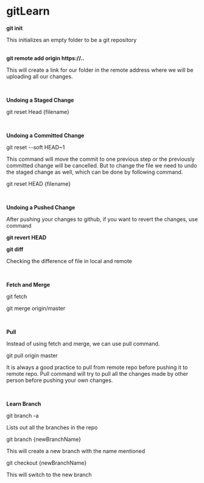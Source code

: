 # gitLearn

<b>git init</b><br/>
<p>This initializes an empty folder to be a git repository</p>
<br/>
<b>git remote add origin https://..</b>
<p>This will create a link for our folder in the remote address where we will be uploading all our changes.</p><br/>

<b>Undoing a Staged Change</b>
<p>git reset Head {filename}</p><br/>

<b>Undoing a Committed Change</b>
<p>git reset --soft HEAD~1</p>
<p>This command will move the commit to one previous step or the previously committed change will be cancelled. But to change the file we need to undo the staged change as well, which can be done by following command.</p>
<p> git reset HEAD {filename}</p>
<br/>

<b>Undoing a Pushed Change</b>
<p>After pushing your changes to github, if you want to revert the changes, use command</p>
<b>git revert HEAD</b><br/>

<b>git diff</b>
<p>Checking the difference of file in local and remote</p><br/>

<b>Fetch and Merge</b>
<p>git fetch</p>
<p>git merge origin/master</p><br/>

<b>Pull</b>
<p>Instead of using fetch and merge, we can use pull command.</p>
<p>git pull origin master</p>
<p>It is always a good practice to pull from remote repo before pushing it to remote repo. Pull command will try to pull all the changes made by other person before pushing your own changes.</p><br/>

<b>Learn Branch</b>
<p>git branch -a</p>
<p>Lists out all the branches in the repo</p>
<p>git branch {newBranchName}</p>
<p>This will create a new branch with the name mentioned</p>
<p>git checkout {newBranchName}</p>
<p>This will switch to the new branch</p>
<br/>

<b></b>
<p></p><br/>

<b></b>
<p></p><br/>

<b></b>
<p></p><br/>
